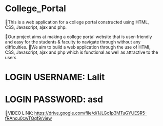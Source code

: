 # College_Portal
🔰This is a web application for a college portal constructed using HTML, CSS, Javascript, ajax and php.
 
🔰Our project aims at making a college portal website that is user-friendly and easy for the students & faculty to navigate through without any difficulties.
🔰We aim to build a web application through the use of HTMl, CSS, Javascript, ajax and php which is functional as well as attractive to the users.

# LOGIN USERNAME: Lalit
# LOGIN PASSWORD: asd

🔰VIDEO LINK: https://drive.google.com/file/d/1JLGo1p3MTuGYUESR5-fRAncu0cwTQqf9/view


